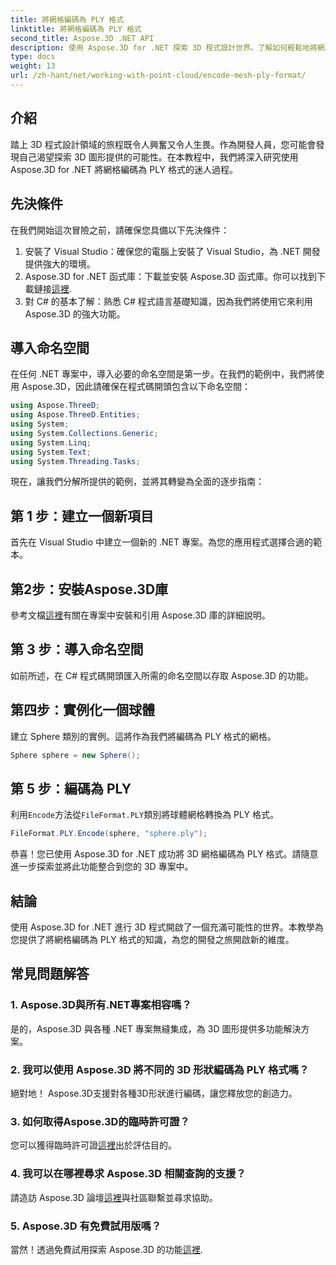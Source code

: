 ```yaml
---
title: 將網格編碼為 PLY 格式
linktitle: 將網格編碼為 PLY 格式
second_title: Aspose.3D .NET API
description: 使用 Aspose.3D for .NET 探索 3D 程式設計世界。了解如何輕鬆地將網格編碼為 PLY 格式。提升您的開發遊戲！
type: docs
weight: 13
url: /zh-hant/net/working-with-point-cloud/encode-mesh-ply-format/
---
```

## 介紹
踏上 3D 程式設計領域的旅程既令人興奮又令人生畏。作為開發人員，您可能會發現自己渴望探索 3D 圖形提供的可能性。在本教程中，我們將深入研究使用 Aspose.3D for .NET 將網格編碼為 PLY 格式的迷人過程。
## 先決條件
在我們開始這次冒險之前，請確保您具備以下先決條件：
1. 安裝了 Visual Studio：確保您的電腦上安裝了 Visual Studio，為 .NET 開發提供強大的環境。
2. Aspose.3D for .NET 函式庫：下載並安裝 Aspose.3D 函式庫。你可以找到下載鏈接[這裡](https://releases.aspose.com/3d/net/).
3. 對 C# 的基本了解：熟悉 C# 程式語言基礎知識，因為我們將使用它來利用 Aspose.3D 的強大功能。
## 導入命名空間
在任何 .NET 專案中，導入必要的命名空間是第一步。在我們的範例中，我們將使用 Aspose.3D，因此請確保在程式碼開頭包含以下命名空間：
```csharp
using Aspose.ThreeD;
using Aspose.ThreeD.Entities;
using System;
using System.Collections.Generic;
using System.Linq;
using System.Text;
using System.Threading.Tasks;
```
現在，讓我們分解所提供的範例，並將其轉變為全面的逐步指南：
## 第 1 步：建立一個新項目
首先在 Visual Studio 中建立一個新的 .NET 專案。為您的應用程式選擇合適的範本。
## 第2步：安裝Aspose.3D庫
參考文檔[這裡](https://reference.aspose.com/3d/net/)有關在專案中安裝和引用 Aspose.3D 庫的詳細說明。
## 第 3 步：導入命名空間
如前所述，在 C# 程式碼開頭匯入所需的命名空間以存取 Aspose.3D 的功能。
## 第四步：實例化一個球體
建立 Sphere 類別的實例。這將作為我們將編碼為 PLY 格式的網格。
```csharp
Sphere sphere = new Sphere();
```
## 第 5 步：編碼為 PLY
利用`Encode`方法從`FileFormat.PLY`類別將球體網格轉換為 PLY 格式。
```csharp
FileFormat.PLY.Encode(sphere, "sphere.ply");
```
恭喜！您已使用 Aspose.3D for .NET 成功將 3D 網格編碼為 PLY 格式。請隨意進一步探索並將此功能整合到您的 3D 專案中。
## 結論
使用 Aspose.3D for .NET 進行 3D 程式開啟了一個充滿可能性的世界。本教學為您提供了將網格編碼為 PLY 格式的知識，為您的開發之旅開啟新的維度。
## 常見問題解答
### 1. Aspose.3D與所有.NET專案相容嗎？
是的，Aspose.3D 與各種 .NET 專案無縫集成，為 3D 圖形提供多功能解決方案。
### 2. 我可以使用 Aspose.3D 將不同的 3D 形狀編碼為 PLY 格式嗎？
絕對地！ Aspose.3D支援對各種3D形狀進行編碼，讓您釋放您的創造力。
### 3. 如何取得Aspose.3D的臨時許可證？
您可以獲得臨時許可證[這裡](https://purchase.aspose.com/temporary-license/)出於評估目的。
### 4. 我可以在哪裡尋求 Aspose.3D 相關查詢的支援？
請造訪 Aspose.3D 論壇[這裡](https://forum.aspose.com/c/3d/18)與社區聯繫並尋求協助。
### 5. Aspose.3D 有免費試用版嗎？
當然！透過免費試用探索 Aspose.3D 的功能[這裡](https://releases.aspose.com/).